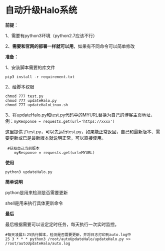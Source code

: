 # 自动升级Halo系统

**前提**：

1、需要有python3环境（python2.7应该不行）

2、**需要和官网的部署一样就可以用**，如果有不同命令可以简单修改

**准备：**

1、安装脚本需要的库文件

```
pip3 install -r requirement.txt
```

2、给脚本权限

```
chmod 777 test.py
chmod 777 updateHalo.py
chmod 777 updateHaloLinux.sh
```

3、将updateHalo.py和test.py代码中的MYURL替换为自己的博客主页地址，例：`myResponse = requests.get(url='https://xxxx')`

这里提供了test.py，可以先运行test.py，如果能正常返回，自己和最新版本、需要更新或已是最新版本就说明正常，可以直接使用。

```
 #获取自己当前版本
    myResponse = requests.get(url=MYURL)
```



**使用**

```
python3 updateHalo.py
```





**简单说明**

python是用来检测是否需要更新

shell是用来执行具体更新命令



**最后**

最后根据需要可以设定定时任务，每天执行一次实时监控。

```
#每天凌晨3:25执行脚本，检测是否需要更新，并将日志打印到auto.log中
25 3 * * * python3 /root/autoUpdateHalo/updateHalo.py >> /root/autoUpdateHalo/auto.log
```
